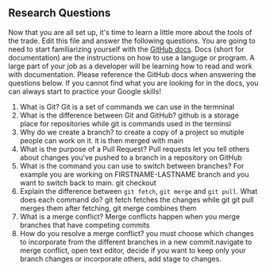 ## Research Questions 

Now that you are all set up, it's time to learn a little more about the tools of the trade. Edit this file and answer the following questions. You are going to need to start familiarizing yourself with the [GitHub docs](https://docs.github.com/en). Docs (short for documentation) are the instructions on how to use a languge or program. A large part of your job as a developer will be learning how to read and work with documentation. Please reference the GitHub docs when answering the questions below. If you cannot find what you are looking for in the docs, you can always start to practice your Google skills!

1. What is Git? Git is a set of commands we can use in the termninal
2. What is the difference between Git and GitHub? github is a storage 
place for repositories while git is commands used in the terminsl 
3. Why do we create a branch? to create a copy of a project so mutiple 
people can work on it. it is then merged with main
4. What is the purpose of a Pull Request? Pull requests let you tell 
others about changes you've pushed to a branch in a repository on GitHub
5. What is the command you can use to switch between branches? For example you are working on FIRSTNAME-LASTNAME branch and you want to switch back to main. git checkout
6. Explain the difference between `git fetch`, `git merge` and `git pull`. What does each command do? git fetch fetches the changes while git git pull merges them after fetching, git merge combines 
them 
7. What is a merge conflict? Merge conflicts happen when you merge branches that have competing commits
8. How do you resolve a merge conflict? you must choose which changes to incorporate from the different branches in a new commit.navigate to merge conflict, open text editor, decide if you want to 
keep only your branch changes or incorporate others, add stage to changes. 
